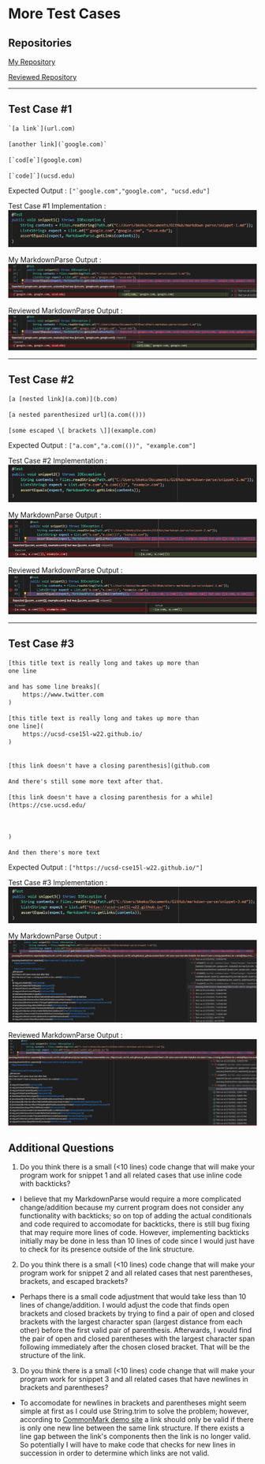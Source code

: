 # More Test Cases

## Repositories

[My Repository](https://github.com/breponte/markdown-parse)

[Reviewed Repository](https://github.com/yi113/markdown-parse)

---
## Test Case #1

```
`[a link`](url.com)

[another link](`google.com)`

[`cod[e`](google.com)

[`code]`](ucsd.edu)
```
Expected Output : ```["`google.com","google.com", "ucsd.edu"]```

Test Case #1 Implementation : 
![Snip1Test](images\Snip1Test.png)

My MarkdownParse Output : 
![Snip1Fail](images\Snip1Fail.png)

Reviewed MarkdownParse Output : 
![OtherSnip1Fail](images\OtherSnip1Fail.png)


---
## Test Case #2
```
[a [nested link](a.com)](b.com)

[a nested parenthesized url](a.com(()))

[some escaped \[ brackets \]](example.com)
```
Expected Output : ```["a.com","a.com(())", "example.com"]```

Test Case #2 Implementation : 
![Snip2Test](images\Snip2Test.png)

My MarkdownParse Output : 
![Snip2Fail](images\Snip2Fail.png)

Reviewed MarkdownParse Output : 
![OtherSnip2Fail](images\OtherSnip2Fail.png)


---
## Test Case #3
```
[this title text is really long and takes up more than 
one line

and has some line breaks](
    https://www.twitter.com
)

[this title text is really long and takes up more than 
one line](
    https://ucsd-cse15l-w22.github.io/
)


[this link doesn't have a closing parenthesis](github.com

And there's still some more text after that.

[this link doesn't have a closing parenthesis for a while](https://cse.ucsd.edu/



)

And then there's more text
```
Expected Output : ```["https://ucsd-cse15l-w22.github.io/"]```

Test Case #3 Implementation : 
![Snip3Test](images\Snip3Test.png)

My MarkdownParse Output : 
![Snip3Fail](images\Snip3Fail.png)

Reviewed MarkdownParse Output : 
![OtherSnip3Fail](images\OtherSnip3Fail.png)



## Additional Questions
1) Do you think there is a small (<10 lines) code change that will make your program work for snippet 1 and all related cases that use inline code with backticks?

- I believe that my MarkdownParse would require a more complicated change/addition because my current program does not consider any functionality with backticks; so on top of adding the actual conditionals and code required to accomodate for backticks, there is still bug fixing that may require more lines of code. However, implementing backticks initially may be done in less than 10 lines of code since I would just have to check for its presence outside of the link structure.

2) Do you think there is a small (<10 lines) code change that will make your program work for snippet 2 and all related cases that nest parentheses, brackets, and escaped brackets?

- Perhaps there is a small code adjustment that would take less than 10 lines of change/addition. I would adjust the code that finds open brackets and closed brackets by trying to find a pair of open and closed brackets with the largest character span (largest distance from each other) before the first valid pair of parenthesis. Afterwards, I would find the pair of open and closed parentheses with the largest character span following immediately after the chosen closed bracket. That will be the structure of the link.

3) Do you think there is a small (<10 lines) code change that will make your program work for snippet 3 and all related cases that have newlines in brackets and parentheses?

- To accomodate for newlines in brackets and parentheses might seem simple at first as I could use String.trim to solve the problem; however, according to [CommonMark demo site](https://spec.commonmark.org/dingus/) a link should only be valid if there is only one new line between the same link structure. If there exists a line gap between the link's components then the link is no longer valid. So potentially I will have to make code that checks for new lines in succession in order to determine which links are not valid.